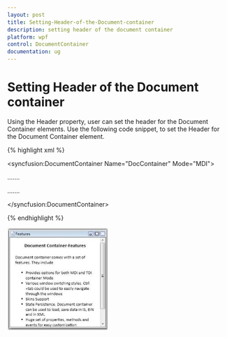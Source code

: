 ```yaml
---
layout: post
title: Setting-Header-of-the-Document-container
description: setting header of the document container
platform: wpf
control: DocumentContainer
documentation: ug
---
```


# Setting Header of the Document container

Using the Header property, user can set the header for the Document Container elements. Use the following code snippet, to set the Header for the Document Container element.



{% highlight xml %}



<!-- Adding Document Container -->

<syncfusion:DocumentContainer Name="DocContainer"  Mode="MDI">

<FlowDocumentScrollViewer syncfusion:DocumentContainer.Header="Features">

</FlowDocumentScrollViewer>

…....

…....

</syncfusion:DocumentContainer>

{% endhighlight %}

![](Setting-Header-of-the-Document-container_images/Setting-Header-of-the-Document-container_img1.jpeg)




